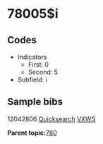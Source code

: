 # 78005$i

## Codes

-   Indicators
    -   First: 0
    -   Second: 5
-   Subfield: i

## Sample bibs

12042806 [Quicksearch](https://search.library.yale.edu/catalog/12042806) [VXWS](http://prodorbis.library.yale.edu:7014/vxws/GetHoldingsService?bibId=12042806)

**Parent topic:**[780](../../tags/780/780.md)

